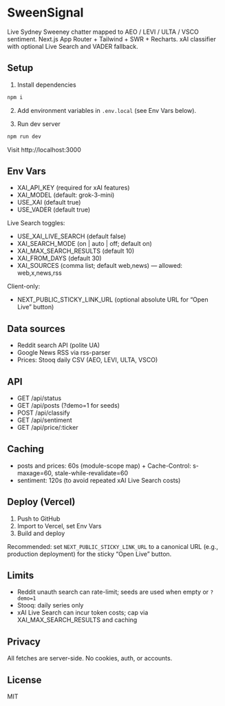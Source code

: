 # SweenSignal

Live Sydney Sweeney chatter mapped to AEO / LEVI / ULTA / VSCO sentiment. Next.js App Router + Tailwind + SWR + Recharts. xAI classifier with optional Live Search and VADER fallback.

## Setup

1. Install dependencies

```bash
npm i
```

2. Add environment variables in `.env.local` (see Env Vars below).

3. Run dev server

```bash
npm run dev
```

Visit http://localhost:3000

## Env Vars

- XAI_API_KEY (required for xAI features)
- XAI_MODEL (default: grok-3-mini)
- USE_XAI (default true)
- USE_VADER (default true)

Live Search toggles:
- USE_XAI_LIVE_SEARCH (default false)
- XAI_SEARCH_MODE (on | auto | off; default on)
- XAI_MAX_SEARCH_RESULTS (default 10)
- XAI_FROM_DAYS (default 30)
- XAI_SOURCES (comma list; default web,news) — allowed: web,x,news,rss

Client-only:
- NEXT_PUBLIC_STICKY_LINK_URL (optional absolute URL for “Open Live” button)

## Data sources

- Reddit search API (polite UA)
- Google News RSS via rss-parser
- Prices: Stooq daily CSV (AEO, LEVI, ULTA, VSCO)

## API

- GET /api/status
- GET /api/posts (?demo=1 for seeds)
- POST /api/classify
- GET /api/sentiment
- GET /api/price/:ticker

## Caching

- posts and prices: 60s (module-scope map) + Cache-Control: s-maxage=60, stale-while-revalidate=60
- sentiment: 120s (to avoid repeated xAI Live Search costs)

## Deploy (Vercel)

1. Push to GitHub
2. Import to Vercel, set Env Vars
3. Build and deploy

Recommended: set `NEXT_PUBLIC_STICKY_LINK_URL` to a canonical URL (e.g., production deployment) for the sticky “Open Live” button.

## Limits

- Reddit unauth search can rate-limit; seeds are used when empty or `?demo=1`
- Stooq: daily series only
- xAI Live Search can incur token costs; cap via XAI_MAX_SEARCH_RESULTS and caching

## Privacy

All fetches are server-side. No cookies, auth, or accounts.

## License

MIT






